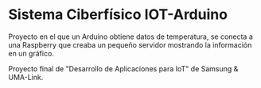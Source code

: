 # Sistema Ciberfísico IOT-Arduino
Proyecto en el que un Arduino obtiene datos de temperatura, se conecta a una Raspberry que creaba un pequeño servidor mostrando la información en un gráfico.

Proyecto final de "Desarrollo de Aplicaciones para IoT" de Samsung & UMA-Link.
